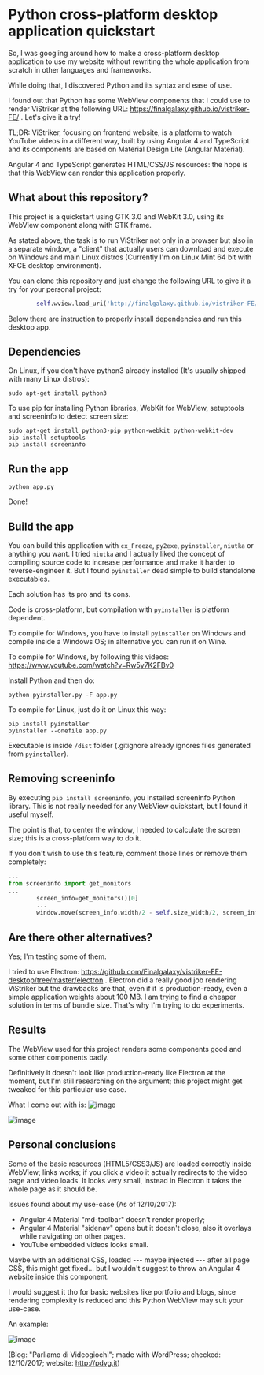 # Python cross-platform desktop application quickstart
So, I was googling around how to make a cross-platform desktop application to use my website without rewriting the whole application from scratch in other languages and frameworks.

While doing that, I discovered Python and its syntax and ease of use.

I found out that Python has some WebView components that I could use to render ViStriker at the following URL: https://finalgalaxy.github.io/vistriker-FE/ . Let's give it a try!

TL;DR: ViStriker, focusing on frontend website, is a platform to watch YouTube videos in a different way, built by using Angular 4 and TypeScript and its components are based on Material Design Lite (Angular Material).

Angular 4 and TypeScript generates HTML/CSS/JS resources: the hope is that this WebView can render this application properly.

## What about this repository?
This project is a quickstart using GTK 3.0 and WebKit 3.0, using its WebView component along with GTK frame.

As stated above, the task is to run ViStriker not only in a browser but also in a separate window, a "client" that actually users can download and execute on Windows and main Linux distros (Currently I'm on Linux Mint 64 bit with XFCE desktop environment).

You can clone this repository and just change the following URL to give it a try for your personal project:
```python
        self.wview.load_uri('http://finalgalaxy.github.io/vistriker-FE/')
```
Below there are instruction to properly install dependencies and run this desktop app.

## Dependencies
On Linux, if you don't have python3 already installed (It's usually shipped with many Linux distros):
```
sudo apt-get install python3
```
To use pip for installing Python libraries, WebKit for WebView, setuptools and screeninfo to detect screen size:
```
sudo apt-get install python3-pip python-webkit python-webkit-dev
pip install setuptools
pip install screeninfo
```

## Run the app
```
python app.py
```
Done!

## Build the app
You can build this application with `cx_Freeze`, `py2exe`, `pyinstaller`, `niutka` or anything you want.
I tried `niutka` and I actually liked the concept of compiling source code to increase performance and make it harder to reverse-engineer it. But I found `pyinstaller` dead simple to build standalone executables.


Each solution has its pro and its cons.

Code is cross-platform, but compilation with `pyinstaller` is platform dependent.

To compile for Windows, you have to install `pyinstaller` on Windows and compile inside a Windows OS; in alternative you can run it on Wine.

To compile for Windows, by following this videos: https://www.youtube.com/watch?v=Rw5y7K2FBv0

Install Python and then do:
```
python pyinstaller.py -F app.py
```

To compile for Linux, just do it on Linux this way:
```
pip install pyinstaller
pyinstaller --onefile app.py
```
Executable is inside `/dist` folder (.gitignore already ignores files generated from `pyinstaller`).

## Removing screeninfo
By executing `pip install screeninfo`, you installed screeninfo Python library. This is not really needed for any WebView quickstart, but I found it useful myself.

The point is that, to center the window, I needed to calculate the screen size; this is a cross-platform way to do it.

If you don't wish to use this feature, comment those lines or remove them completely:
```python
...
from screeninfo import get_monitors
...
        screen_info=get_monitors()[0]
        ...
        window.move(screen_info.width/2 - self.size_width/2, screen_info.height - self.size_height/2) # Center window according to screen size and window size
```



## Are there other alternatives?
Yes; I'm testing some of them.

I tried to use Electron: https://github.com/Finalgalaxy/vistriker-FE-desktop/tree/master/electron . Electron did a really good job rendering ViStriker but the drawbacks are that, even if it is production-ready, even a simple application weights about 100 MB. I am trying to find a cheaper solution in terms of bundle size. That's why I'm trying to do experiments.

## Results
The WebView used for this project renders some components good and some other components badly.

Definitively it doesn't look like production-ready like Electron at the moment, but I'm still researching on the argument; this project might get tweaked for this particular use case.

What I come out with is:
![image](https://i.imgur.com/qXG9jW9.png)

![image](https://i.imgur.com/pjWdgM6.png)


## Personal conclusions
Some of the basic resources (HTML5/CSS3/JS) are loaded correctly inside WebView; links works; if you click a video it actually redirects to the video page and video loads. It looks very small, instead in Electron it takes the whole page as it should be.

Issues found about my use-case (As of 12/10/2017):
- Angular 4 Material "md-toolbar" doesn't render properly;
- Angular 4 Material "sidenav" opens but it doesn't close, also it overlays while navigating on other pages.
- YouTube embedded videos looks small.

Maybe with an additional CSS, loaded --- maybe injected --- after all page CSS, this might get fixed... but I wouldn't suggest to throw an Angular 4 website inside this component.

I would suggest it tho for basic websites like portfolio and blogs, since rendering complexity is reduced and this Python WebView may suit your use-case.

An example:

![image](https://i.imgur.com/msHI7uQ.png)

(Blog: "Parliamo di Videogiochi"; made with WordPress; checked: 12/10/2017; website: http://pdvg.it)
